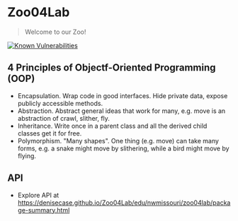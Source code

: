 # Zoo04Lab

> Welcome to our Zoo! 

[![Known Vulnerabilities](https://snyk.io/test/github/denisecase/Zoo04Lab/badge.svg)](https://snyk.io/test/github/denisecase/Zoo04Lab)

## 4 Principles of Objectf-Oriented Programming (OOP)

- Encapsulation. Wrap code in good interfaces. Hide private data, expose publicly accessible methods.
- Abstraction. Abstract general ideas that work for many, e.g. move is an abstraction of crawl, slither, fly.
- Inheritance. Write once in a parent class and all the derived child classes get it for free.
- Polymorphism. "Many shapes". One thing (e.g. move) can take many forms, e.g. a snake might move by slithering, while a bird might move by flying. 

## API

- Explore API at <https://denisecase.github.io/Zoo04Lab/edu/nwmissouri/zoo04lab/package-summary.html>
